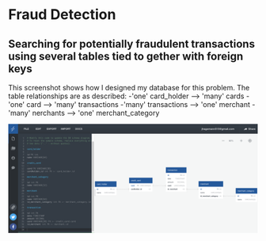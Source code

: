 # Fraud Detection
## Searching for potentially fraudulent transactions using several tables tied to gether with foreign keys

This screenshot shows how I designed my database for this problem. The table relationships are as described:
  -'one' card_holder --> 'many' cards 
  -'one' card --> 'many' transactions
  -'many' transactions --> 'one' merchant
  -'many' nerchants --> 'one' merchant_category
  
  
![ERD](ERD.png)
